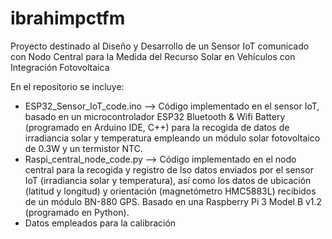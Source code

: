 # ibrahimpctfm
Proyecto destinado al Diseño y Desarrollo de un Sensor IoT comunicado con Nodo Central para la Medida del Recurso Solar en Vehículos con Integración Fotovoltaica

En el repositorio se incluye:

- ESP32_Sensor_IoT_code.ino --> Código implementado en el sensor IoT, basado en un microcontrolador ESP32 Bluetooth & Wifi Battery (programado en Arduino IDE, C++) para la recogida de datos de irradiancia solar y temperatura empleando un módulo solar fotovoltaico de 0.3W y un termistor NTC.
- Raspi_central_node_code.py --> Código implementado en el nodo central para la recogida y registro de lso datos enviados por el sensor IoT (irradiancia solar y temperatura), así como los datos de ubicación (latitud y longitud) y orientación (magnetómetro HMC5883L) recibidos de un módulo BN-880 GPS. Basado en una Raspberry Pi 3 Model B v1.2 (programado en Python).
- Datos empleados para la calibración 
